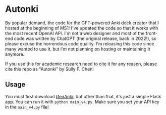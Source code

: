 # Autonki
By popular demand, the code for the GPT-powered Anki deck creator that I hosted at the beginning of MS1! I've updated the code so that it works with the most recent OpenAI API. I'm not a web designer and most of the front-end code was written by ChatGPT (the original release, back in 2022!), so please excuse the horrendous code quality. I'm releasing this code since many wanted to use it, but I'm not planning on hosting or maintaining it anymore.

If you use this for academic research need to cite it for any reason, please cite this repo as "Autonki" by Sully F. Chen!

## Usage
You must first download [GenAnki](https://github.com/kerrickstaley/genanki), but other than that, it's just a simple Flask app. You can run it with `python main_v4.py`. Make sure you set your API key in the `main_v4.py` file!